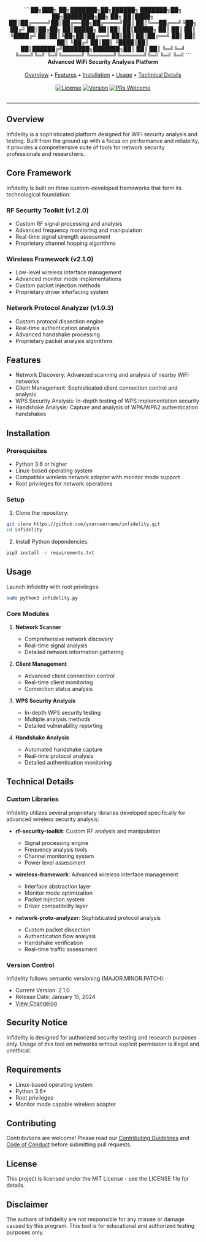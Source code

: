 <div align="center">     
```
                     ██╗███╗   ██╗███████╗██╗██████╗ ███████╗██╗     ██╗████████╗██╗   ██╗
                     ██║████╗  ██║██╔════╝██║██╔══██╗██╔════╝██║     ██║╚══██╔══╝╚██╗ ██╔╝
                     ██║██╔██╗ ██║█████╗  ██║██║  ██║█████╗  ██║     ██║   ██║    ╚████╔╝ 
                     ██║██║╚██╗██║██╔══╝  ██║██║  ██║██╔══╝  ██║     ██║   ██║     ╚██╔╝  
                     ██║██║ ╚████║██║     ██║██████╔╝███████╗███████╗██║   ██║      ██║   
                     ╚═╝╚═╝  ╚═══╝╚═╝     ╚═╝╚═════╝ ╚══════╝╚══════╝╚═╝   ╚═╝      ╚═╝   
                     ```
</div>                   
<div align="center">
  <strong>Advanced WiFi Security Analysis Platform</strong>
  <br>
  <br>
  <a href="#overview">Overview</a> •
  <a href="#features">Features</a> •
  <a href="#installation">Installation</a> •
  <a href="#usage">Usage</a> •
  <a href="#technical-details">Technical Details</a>
  <br>
  <br>
  <a href="LICENSE"><img src="https://img.shields.io/badge/License-MIT-blue.svg" alt="License"></a>
  <a href="VERSION"><img src="https://img.shields.io/badge/Version-2.1.0-green.svg" alt="Version"></a>
  <a href="CONTRIBUTING.md"><img src="https://img.shields.io/badge/PRs-welcome-brightgreen.svg" alt="PRs Welcome"></a>
  <br>
  <br>
</div>

---

## Overview

Infidelity is a sophisticated platform designed for WiFi security analysis and testing. Built from the ground up with a focus on performance and reliability, it provides a comprehensive suite of tools for network security professionals and researchers.

## Core Framework

Infidelity is built on three custom-developed frameworks that form its technological foundation:

### RF Security Toolkit (v1.2.0)
- Custom RF signal processing and analysis
- Advanced frequency monitoring and manipulation
- Real-time signal strength assessment
- Proprietary channel hopping algorithms

### Wireless Framework (v2.1.0)
- Low-level wireless interface management
- Advanced monitor mode implementations
- Custom packet injection methods
- Proprietary driver interfacing system

### Network Protocol Analyzer (v1.0.3)
- Custom protocol dissection engine
- Real-time authentication analysis
- Advanced handshake processing
- Proprietary packet analysis algorithms

## Features

- Network Discovery: Advanced scanning and analysis of nearby WiFi networks
- Client Management: Sophisticated client connection control and analysis
- WPS Security Analysis: In-depth testing of WPS implementation security
- Handshake Analysis: Capture and analysis of WPA/WPA2 authentication handshakes

## Installation

### Prerequisites

- Python 3.6 or higher
- Linux-based operating system
- Compatible wireless network adapter with monitor mode support
- Root privileges for network operations

### Setup

1. Clone the repository:
```bash
git clone https://github.com/yourusername/infidelity.git
cd infidelity
```

2. Install Python dependencies:
```bash
pip3 install -r requirements.txt
```

## Usage

Launch Infidelity with root privileges:

```bash
sudo python3 infidelity.py
```

### Core Modules

1. **Network Scanner**
   - Comprehensive network discovery
   - Real-time signal analysis
   - Detailed network information gathering

2. **Client Management**
   - Advanced client connection control
   - Real-time client monitoring
   - Connection status analysis

3. **WPS Security Analysis**
   - In-depth WPS security testing
   - Multiple analysis methods
   - Detailed vulnerability reporting

4. **Handshake Analysis**
   - Automated handshake capture
   - Real-time protocol analysis
   - Detailed authentication monitoring

## Technical Details

### Custom Libraries

Infidelity utilizes several proprietary libraries developed specifically for advanced wireless security analysis:

- **rf-security-toolkit**: Custom RF analysis and manipulation
  - Signal processing engine
  - Frequency analysis tools
  - Channel monitoring system
  - Power level assessment

- **wireless-framework**: Advanced wireless interface management
  - Interface abstraction layer
  - Monitor mode optimization
  - Packet injection system
  - Driver compatibility layer

- **network-proto-analyzer**: Sophisticated protocol analysis
  - Custom packet dissection
  - Authentication flow analysis
  - Handshake verification
  - Real-time traffic assessment

### Version Control

Infidelity follows semantic versioning (MAJOR.MINOR.PATCH):
- Current Version: 2.1.0
- Release Date: January 15, 2024
- [View Changelog](CHANGELOG.md)

## Security Notice

Infidelity is designed for authorized security testing and research purposes only. Usage of this tool on networks without explicit permission is illegal and unethical.

## Requirements

- Linux-based operating system
- Python 3.6+
- Root privileges
- Monitor mode capable wireless adapter

## Contributing

Contributions are welcome! Please read our [Contributing Guidelines](CONTRIBUTING.md) and [Code of Conduct](CODE_OF_CONDUCT.md) before submitting pull requests.

## License

This project is licensed under the MIT License - see the LICENSE file for details.

## Disclaimer

The authors of Infidelity are not responsible for any misuse or damage caused by this program. This tool is for educational and authorized testing purposes only. 
